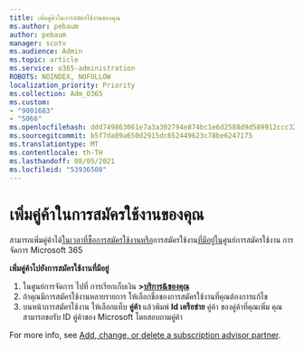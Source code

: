 ```yaml
---
title: เพิ่มคู่ค้าในการสมัครใช้งานของคุณ
ms.author: pebaum
author: pebaum
manager: scotv
ms.audience: Admin
ms.topic: article
ms.service: o365-administration
ROBOTS: NOINDEX, NOFOLLOW
localization_priority: Priority
ms.collection: Adm_O365
ms.custom:
- "9001683"
- "5066"
ms.openlocfilehash: ddd749863061e7a3a302794e874bc1e6d2588d9d589912ccc32eb37cd953d406
ms.sourcegitcommit: b5f7da89a650d2915dc652449623c78be6247175
ms.translationtype: MT
ms.contentlocale: th-TH
ms.lasthandoff: 08/05/2021
ms.locfileid: "53936508"
---
```

# <a name="add-a-partner-to-your-subscription"></a>เพิ่มคู่ค้าในการสมัครใช้งานของคุณ

สามารถเพิ่มคู่ค้าได้[ในเวลาที่ซื้อการสมัครใช้งานหรือ](https://docs.microsoft.com/microsoft-365/admin/misc/add-partner?view=o365-worldwide#add-a-partner-at-the-time-of-purchase)การสมัครใช้งาน[ที่มีอยู่ใน](https://docs.microsoft.com/microsoft-365/admin/misc/add-partner?view=o365-worldwide#add-a-partner-to-an-existing-subscription)ศูนย์การสมัครใช้งาน การจัดการ Microsoft 365 

**เพิ่มคู่ค้าไปยังการสมัครใช้งานที่มีอยู่**

1. ในศูนย์การจัดการ ไปที่ การเรียกเก็บเงิน **>[บริการ&ของคุณ](https://go.microsoft.com/fwlink/p/?linkid=842054)** 
2. ถ้าคุณมีการสมัครใช้งานหลายรายการ ให้เลือกชื่อของการสมัครใช้งานที่คุณต้องการแก้ไข 
3. บนหน้าการสมัครใช้งาน ให้เลือกแท็บ **คู่ค้า** แล้วพิมพ์ **Id เครือข่าย** คู่ค้า ของคู่ค้าที่คุณเพิ่ม คุณสามารถขอรับ ID คู่ค้าของ Microsoft โดยสอบถามคู่ค้า 

For more info, see [Add, change, or delete a subscription advisor partner](https://docs.microsoft.com/microsoft-365/admin/misc/add-partner). 
